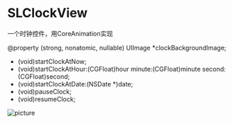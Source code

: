 # SLClockView
一个时钟控件，用CoreAnimation实现

@property (strong, nonatomic, nullable) UIImage *clockBackgroundImage;

- (void)startClockAtNow;
- (void)startClockAtHour:(CGFloat)hour minute:(CGFloat)minute second:(CGFloat)second;
- (void)startClockAtDate:(NSDate *)date;
- (void)pauseClock;
- (void)resumeClock;

![picture](https://github.com/Coderzhangsl/SLClockView/blob/master/Pictures/Simulator%20Screen%20Shot%202016%E5%B9%B47%E6%9C%8819%E6%97%A5%20%E4%B8%8A%E5%8D%889.18.00.png)
